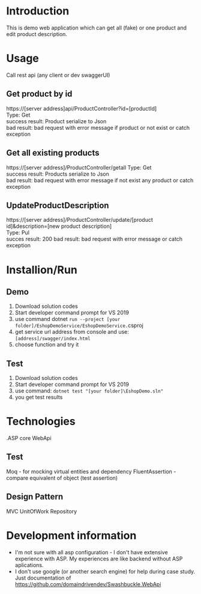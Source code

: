 # Introduction
This is demo web application which can get all (fake) or one product and edit product description. 

# Usage

Call rest api (any client or dev swaggerUI)

## Get product by id
https://[server address]api/ProductController?id=[productId]  
Type: Get  
success result: Product serialize to Json  
bad result: bad request with error message if product or not exist or catch exception  

## Get all existing products
https://[server address]/ProductController/getall
Type: Get  
success result: Products serialize to Json  
bad result: bad request with error message if not exist any product or catch exception

## UpdateProductDescription
https://[server address]/ProductController/update/[product id]&description=[new product description]  
Type: Pul  
succes result: 200
bad result: bad request with error message or catch exception

# Installion/Run
## Demo
1. Download solution codes
1. Start developer command prompt for VS 2019
1. use command dotnet `run --project [your folder]/EshopDemoService/EshopDemoService.`csproj
1. get service url address from console and use: `[address]/swagger/index.html`
1. choose function and try it

## Test
1. Download solution codes
1. Start developer command prompt for VS 2019
1. use command: `dotnet test "[your folder]\EshopDemo.sln"`
1. you get test results





# Technologies
.ASP core WebApi

## Test
Moq - for mocking virtual entities and dependency
FluentAssertion - compare equivalent of object (test assertion)

## Design Pattern 
MVC
UnitOfWork
Repository

# Development information
* I'm not sure with all asp configuration - I  don't have extensive experience with ASP. My experiences are like backend without ASP aplications. 
* I don't use google (or another search engine) for help during case study. Just documentation of https://github.com/domaindrivendev/Swashbuckle.WebApi

